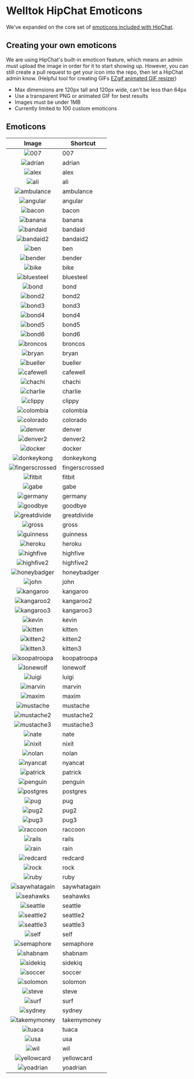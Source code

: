 # Welltok HipChat Emoticons

We've expanded on the core set of [emoticons included with HipChat](http://hipchat-emoticons.nyh.name).

## Creating your own emoticons

We are using HipChat's built-in emoticon feature, which means an admin must upload the image in order for it to start showing up. However, you can still create a pull request to get your icon into the repo, then let a HipChat admin know. (Helpful tool for creating GIFs [EZgif animated GIF resizer](http://ezgif.com/resize))

* Max dimensions are 120px tall and 120px wide, can't be less than 64px
* Use a transparent PNG or animated GIF for best results
* Images must be under 1MB
* Currently limited to 100 custom emoticons

## Emoticons

| Image                                           | Shortcut        |
| :---------------------------------------------: | --------------- |
| ![007](emoticons/007.png)                       | 007             |
| ![adrian](emoticons/adrian.png)                 | adrian          |
| ![alex](emoticons/alex.png)                     | alex            |
| ![ali](emoticons/ali.png)                       | ali             |
| ![ambulance](emoticons/ambulance.gif)           | ambulance       |
| ![angular](emoticons/angular.png)               | angular         |
| ![bacon](emoticons/bacon.png)                   | bacon           |
| ![banana](emoticons/banana.gif)                 | banana          |
| ![bandaid](emoticons/bandaid.png)               | bandaid         |
| ![bandaid2](emoticons/bandaid2.png)             | bandaid2        |
| ![ben](emoticons/ben.png)                       | ben             |
| ![bender](emoticons/bender.png)                 | bender          |
| ![bike](emoticons/bike.png)                     | bike            |
| ![bluesteel](emoticons/bluesteel.gif)           | bluesteel       |
| ![bond](emoticons/bond.png)                     | bond            |
| ![bond2](emoticons/bond2.png)                   | bond2           |
| ![bond3](emoticons/bond3.png)                   | bond3           |
| ![bond4](emoticons/bond4.png)                   | bond4           |
| ![bond5](emoticons/bond5.png)                   | bond5           |
| ![bond6](emoticons/bond6.png)                   | bond6           |
| ![broncos](emoticons/broncos.png)               | broncos         |
| ![bryan](emoticons/bryan.png)                   | bryan           |
| ![bueller](emoticons/bueller.png)               | bueller         |
| ![cafewell](emoticons/cafewell.png)             | cafewell        |
| ![chachi](emoticons/chachi.png)                 | chachi          |
| ![charlie](emoticons/charlie.png)               | charlie         |
| ![clippy](emoticons/clippy.png)                 | clippy          |
| ![colombia](emoticons/colombia.png)             | colombia        |
| ![colorado](emoticons/colorado.png)             | colorado        |
| ![denver](emoticons/denver.png)                 | denver          |
| ![denver2](emoticons/denver2.png)               | denver2         |
| ![docker](emoticons/docker.png)                 | docker          |
| ![donkeykong](emoticons/donkeykong.gif)         | donkeykong      |
| ![fingerscrossed](emoticons/fingerscrossed.png) | fingerscrossed  |
| ![fitbit](emoticons/fitbit.png)                 | fitbit          |
| ![gabe](emoticons/gabe.png)                     | gabe            |
| ![germany](emoticons/germany.png)               | germany         |
| ![goodbye](emoticons/goodbye.gif)               | goodbye         |
| ![greatdivide](emoticons/greatdivide.png)       | greatdivide     |
| ![gross](emoticons/gross.gif)                   | gross           |
| ![guinness](emoticons/guinness.png)             | guinness        |
| ![heroku](emoticons/heroku.png)                 | heroku          |
| ![highfive](emoticons/highfive.gif)             | highfive        |
| ![highfive2](emoticons/highfive2.png)           | highfive2       |
| ![honeybadger](emoticons/honeybadger.png)       | honeybadger     |
| ![john](emoticons/john.png)                     | john            |
| ![kangaroo](emoticons/kangaroo.png)             | kangaroo        |
| ![kangaroo2](emoticons/kangaroo2.png)           | kangaroo2       |
| ![kangaroo3](emoticons/kangaroo3.png)           | kangaroo3       |
| ![kevin](emoticons/kevin.png)                   | kevin           |
| ![kitten](emoticons/kitten.png)                 | kitten          |
| ![kitten2](emoticons/kitten2.png)               | kitten2         |
| ![kitten3](emoticons/kitten3.png)               | kitten3         |
| ![koopatroopa](emoticons/koopatroopa.gif)       | koopatroopa     |
| ![lonewolf](emoticons/lonewolf.png)             | lonewolf        |
| ![luigi](emoticons/luigi.gif)                   | luigi           |
| ![marvin](emoticons/marvin.png)                 | marvin          |
| ![maxim](emoticons/maxim.png)                   | maxim           |
| ![mustache](emoticons/mustache.png)             | mustache        |
| ![mustache2](emoticons/mustache2.png)           | mustache2       |
| ![mustache3](emoticons/mustache3.png)           | mustache3       |
| ![nate](emoticons/nate.png)                     | nate            |
| ![nixit](emoticons/nixit.png)                   | nixit           |
| ![nolan](emoticons/nolan.png)                   | nolan           |
| ![nyancat](emoticons/nyancat.gif)               | nyancat         |
| ![patrick](emoticons/patrick.png)               | patrick         |
| ![penguin](emoticons/penguin.gif)               | penguin         |
| ![postgres](emoticons/postgres.png)             | postgres        |
| ![pug](emoticons/pug.png)                       | pug             |
| ![pug2](emoticons/pug2.png)                     | pug2            |
| ![pug3](emoticons/pug3.png)                     | pug3            |
| ![raccoon](emoticons/raccoon.gif)               | raccoon         |
| ![rails](emoticons/rails.png)                   | rails           |
| ![rain](emoticons/rain.gif)                     | rain            |
| ![redcard](emoticons/redcard.gif)               | redcard         |
| ![rock](emoticons/rock.gif)                     | rock            |
| ![ruby](emoticons/ruby.png)                     | ruby            |
| ![saywhatagain](emoticons/saywhatagain.png)     | saywhatagain    |
| ![seahawks](emoticons/seahawks.png)             | seahawks        |
| ![seattle](emoticons/seattle.gif)               | seattle         |
| ![seattle2](emoticons/seattle2.png)             | seattle2        |
| ![seattle3](emoticons/seattle3.png)             | seattle3        |
| ![self](emoticons/self.png)                     | self            |
| ![semaphore](emoticons/semaphore.png)           | semaphore       |
| ![shabnam](emoticons/shabnam.png)               | shabnam         |
| ![sidekiq](emoticons/sidekiq.png)               | sidekiq         |
| ![soccer](emoticons/soccer.png)                 | soccer          |
| ![solomon](emoticons/solomon.png)               | solomon         |
| ![steve](emoticons/steve.png)                   | steve           |
| ![surf](emoticons/surf.png)                     | surf            |
| ![sydney](emoticons/sydney.png)                 | sydney          |
| ![takemymoney](emoticons/takemymoney.png)       | takemymoney     |
| ![tuaca](emoticons/tuaca.png)                   | tuaca           |
| ![usa](emoticons/usa.png)                       | usa             |
| ![wil](emoticons/wil.png)                       | wil             |
| ![yellowcard](emoticons/yellowcard.gif)         | yellowcard      |
| ![yoadrian](emoticons/yoadrian.png)             | yoadrian        |

